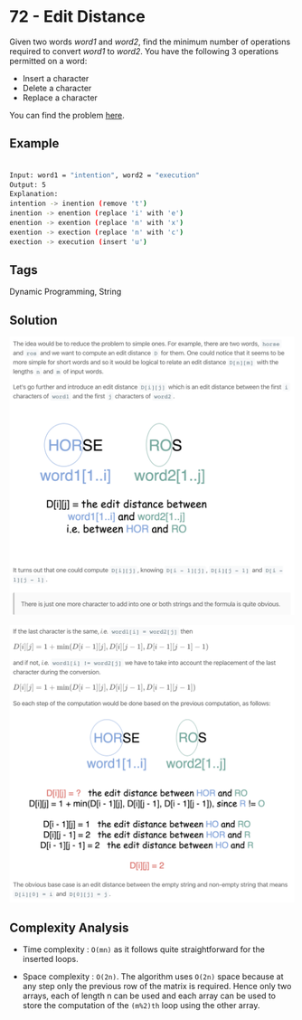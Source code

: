 # 72 - Edit Distance

Given two words *word1* and *word2*, find the minimum number of operations required to convert *word1* to *word2*. You have the following 3 operations permitted on a word:
- Insert a character
- Delete a character
- Replace a character

You can find the problem [here](https://leetcode.com/problems/edit-distance/).

## Example

```bash

Input: word1 = "intention", word2 = "execution"
Output: 5
Explanation: 
intention -> inention (remove 't')
inention -> enention (replace 'i' with 'e')
enention -> exention (replace 'n' with 'x')
exention -> exection (replace 'n' with 'c')
exection -> execution (insert 'u')
```

## Tags

Dynamic Programming, String

## Solution

![72 - Edit Distance - Solution-1](https://raw.githubusercontent.com/iamagarwalsumit/Leetcode/master/Hard/72-EditDistance/solution-1.png)

![72 - Edit Distance - Solution-2](https://raw.githubusercontent.com/iamagarwalsumit/Leetcode/master/Hard/72-EditDistance/solution-2.png)

## Complexity Analysis

 - Time complexity : `O(mn)` as it follows quite straightforward for the inserted loops.

 - Space complexity : `O(2n)`. The algorithm uses `O(2n)` space because at any step only the previous row of the matrix is required. Hence only two arrays, each of length n can be used and each array can be used to store the computation of the `(m%2)th` loop using the other array.